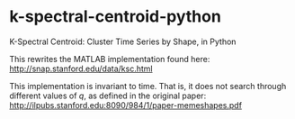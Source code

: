 # k-spectral-centroid-python
K-Spectral Centroid: Cluster Time Series by Shape, in Python

This rewrites the MATLAB implementation found here: http://snap.stanford.edu/data/ksc.html

This implementation is invariant to time. That is, it does not search through different values of $q$, as defined in the original paper: http://ilpubs.stanford.edu:8090/984/1/paper-memeshapes.pdf
